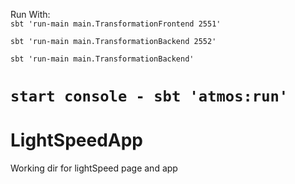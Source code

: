 
 
Run With:  
 ```sbt 'run-main main.TransformationFrontend 2551'```
 
 ```sbt 'run-main main.TransformationBackend 2552'```
 
 ```sbt 'run-main main.TransformationBackend'```

 ```start console - sbt 'atmos:run' ```
=======
LightSpeedApp
=============

Working dir for lightSpeed page and app 
